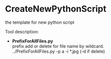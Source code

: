 CreateNewPythonScript
=====================

the template for new python script


Tool description:

- **PrefixForAllFiles.py**  
prefix add or delete for file name by wildcard.  
../PrefixForAllFiles.py -p a -i *.jpg (-d if delete)  
